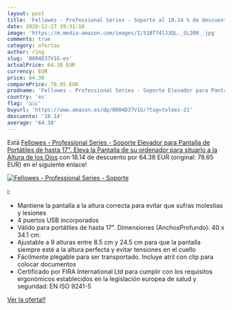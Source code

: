 ```yaml
---
layout: post
title: 'Fellowes - Professional Series - Soporte al 18.14 % de descuento'
date: 2020-12-27 19:31:10
image: 'https://m.media-amazon.com/images/I/51BT74lJ3QL._SL200_.jpg'
comments: true
category: ofertas
author: ring
slug: 'B004D37V1G-es'
actualPrice: 64.38 EUR
currency: EUR
price: 64.38
comparePrice: 78.65 EUR
prodname: 'Fellowes - Professional Series - Soporte Elevador para Pantalla de Portátiles de hasta 17". Eleva la Pantalla de su ordenador para situarlo a la Altura de los Ojos'
country: 'es'
flag: '🇪🇸'
buyurl: 'https://www.amazon.es/dp/B004D37V1G/?tag=tolees-21'
descuento: '18.14'
average: '64.38'
---
```


Está [Fellowes - Professional Series - Soporte Elevador para Pantalla de Portátiles de hasta 17". Eleva la Pantalla de su ordenador para situarlo a la Altura de los Ojos](https://www.amazon.es/dp/B004D37V1G/?tag=tolees-21) con 18.14 de descuento por 64.38 EUR (original: 78.65 EUR) en el siguiente enlace!

[![Fellowes - Professional Series - Soporte](https://m.media-amazon.com/images/I/51BT74lJ3QL._SL200_.jpg)](https://www.amazon.es/dp/B004D37V1G/?tag=tolees-21)

ℹ️:

- Mantiene la pantalla a la altura correcta para evitar que sufras molestias y lesiones
- 4 puertos USB incorporados
- Válido para portátiles de hasta 17". Dimensiones (AnchoxProfundo): 40 x 34.1 cm.
- Ajustable a 9 alturas entre 8.5 cm y 24.5 cm para que la pantalla siempre esté a la altura perfecta y evitar tensiones en el cuello
- Fácilmente plegable para ser transportado. Incluye atril con clip para colocar documentos
- Certificado por FIRA International Ltd para cumplir con los requisitos ergonómicos establecidos en la legislación europea de salud y seguridad: EN ISO 9241-5

[Ver la oferta!!](https://www.amazon.es/dp/B004D37V1G/?tag=tolees-21)
